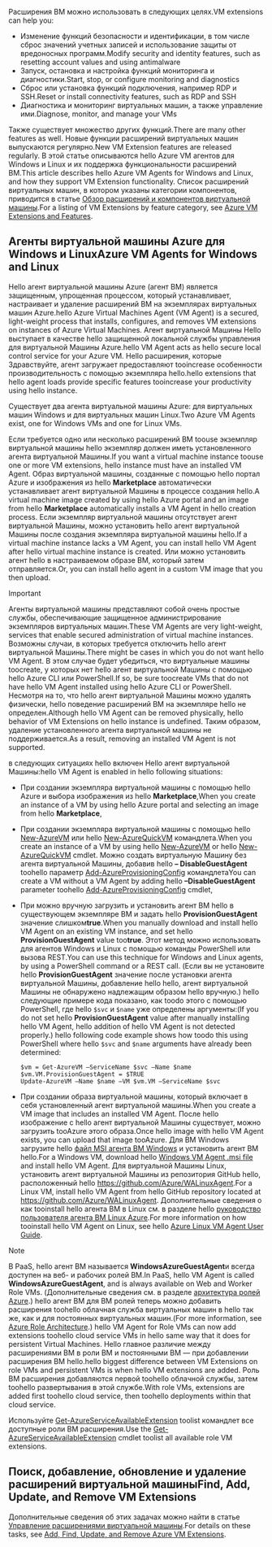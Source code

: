 

<span data-ttu-id="e9a99-101">Расширения ВМ можно использовать в следующих целях.</span><span class="sxs-lookup"><span data-stu-id="e9a99-101">VM extensions can help you:</span></span>

* <span data-ttu-id="e9a99-102">Изменение функций безопасности и идентификации, в том числе сброс значений учетных записей и использование защиты от вредоносных программ.</span><span class="sxs-lookup"><span data-stu-id="e9a99-102">Modify security and identity features, such as resetting account values and using antimalware</span></span>
* <span data-ttu-id="e9a99-103">Запуск, остановка и настройка функций мониторинга и диагностики.</span><span class="sxs-lookup"><span data-stu-id="e9a99-103">Start, stop, or configure monitoring and diagnostics</span></span>
* <span data-ttu-id="e9a99-104">Сброс или установка функций подключения, например RDP и SSH.</span><span class="sxs-lookup"><span data-stu-id="e9a99-104">Reset or install connectivity features, such as RDP and SSH</span></span>
* <span data-ttu-id="e9a99-105">Диагностика и мониторинг виртуальных машин, а также управление ими.</span><span class="sxs-lookup"><span data-stu-id="e9a99-105">Diagnose, monitor, and manage your VMs</span></span>

<span data-ttu-id="e9a99-106">Также существует множество других функций.</span><span class="sxs-lookup"><span data-stu-id="e9a99-106">There are many other features as well.</span></span> <span data-ttu-id="e9a99-107">Новые функции расширений виртуальных машин выпускаются регулярно.</span><span class="sxs-lookup"><span data-stu-id="e9a99-107">New VM Extension features are released regularly.</span></span> <span data-ttu-id="e9a99-108">В этой статье описываются hello Azure VM агентов для Windows и Linux и их поддержка функциональности расширений ВМ.</span><span class="sxs-lookup"><span data-stu-id="e9a99-108">This article describes hello Azure VM Agents for Windows and Linux, and how they support VM Extension functionality.</span></span> <span data-ttu-id="e9a99-109">Список расширений виртуальных машин, в котором указаны категории компонентов, приводится в статье [Обзор расширений и компонентов виртуальной машины](../articles/virtual-machines/windows/extensions-features.md?toc=%2fazure%2fvirtual-machines%2fwindows%2ftoc.json).</span><span class="sxs-lookup"><span data-stu-id="e9a99-109">For a listing of VM Extensions by feature category, see [Azure VM Extensions and Features](../articles/virtual-machines/windows/extensions-features.md?toc=%2fazure%2fvirtual-machines%2fwindows%2ftoc.json).</span></span>

## <a name="azure-vm-agents-for-windows-and-linux"></a><span data-ttu-id="e9a99-110">Агенты виртуальной машины Azure для Windows и Linux</span><span class="sxs-lookup"><span data-stu-id="e9a99-110">Azure VM Agents for Windows and Linux</span></span>
<span data-ttu-id="e9a99-111">Hello агент виртуальной машины Azure (агент ВМ) является защищенным, упрощенная процессом, который устанавливает, настраивает и удаление расширений ВМ на экземплярах виртуальных машин Azure.</span><span class="sxs-lookup"><span data-stu-id="e9a99-111">hello Azure Virtual Machines Agent (VM Agent) is a secured, light-weight process that installs, configures, and removes VM extensions on instances of Azure Virtual Machines.</span></span> <span data-ttu-id="e9a99-112">Агент виртуальной Машины Hello выступает в качестве hello защищенной локальной службы управления для виртуальной Машины Azure.</span><span class="sxs-lookup"><span data-stu-id="e9a99-112">hello VM Agent acts as hello secure local control service for your Azure VM.</span></span> <span data-ttu-id="e9a99-113">Hello расширения, которые Здравствуйте, агент загружает предоставляют tooincrease особенности производительность с помощью экземпляра hello.</span><span class="sxs-lookup"><span data-stu-id="e9a99-113">hello extensions that hello agent loads provide specific features tooincrease your productivity using hello instance.</span></span>

<span data-ttu-id="e9a99-114">Существует два агента виртуальной машины Azure: для виртуальных машин Windows и для виртуальных машин Linux.</span><span class="sxs-lookup"><span data-stu-id="e9a99-114">Two Azure VM Agents exist, one for Windows VMs and one for Linux VMs.</span></span>

<span data-ttu-id="e9a99-115">Если требуется одно или несколько расширений ВМ toouse экземпляр виртуальной машины hello экземпляр должен иметь установленного агента виртуальной Машины.</span><span class="sxs-lookup"><span data-stu-id="e9a99-115">If you want a virtual machine instance toouse one or more VM extensions, hello instance must have an installed VM Agent.</span></span> <span data-ttu-id="e9a99-116">Образ виртуальной машины, созданные с помощью hello портал Azure и изображения из hello **Marketplace** автоматически устанавливает агент виртуальной Машины в процессе создания hello.</span><span class="sxs-lookup"><span data-stu-id="e9a99-116">A virtual machine image created by using hello Azure portal and an image from hello **Marketplace** automatically installs a VM Agent in hello creation process.</span></span> <span data-ttu-id="e9a99-117">Если экземпляр виртуальной машины отсутствует агент виртуальной Машины, можно установить hello агент виртуальной Машины после создания экземпляра виртуальной машины hello.</span><span class="sxs-lookup"><span data-stu-id="e9a99-117">If a virtual machine instance lacks a VM Agent, you can install hello VM Agent after hello virtual machine instance is created.</span></span> <span data-ttu-id="e9a99-118">Или можно установить агент hello в настраиваемом образе ВМ, который затем отправляется.</span><span class="sxs-lookup"><span data-stu-id="e9a99-118">Or, you can install hello agent in a custom VM image that you then upload.</span></span>

> [!IMPORTANT]
> <span data-ttu-id="e9a99-119">Агенты виртуальной машины представляют собой очень простые службы, обеспечивающие защищенное администрирование экземпляров виртуальных машин.</span><span class="sxs-lookup"><span data-stu-id="e9a99-119">These VM Agents are very light-weight, services that enable secured administration of virtual machine instances.</span></span> <span data-ttu-id="e9a99-120">Возможны случаи, в которых требуется отключить hello агент виртуальной Машины.</span><span class="sxs-lookup"><span data-stu-id="e9a99-120">There might be cases in which you do not want hello VM Agent.</span></span> <span data-ttu-id="e9a99-121">В этом случае будет убедиться, что виртуальные машины toocreate, у которых нет hello агент виртуальной Машины с помощью hello Azure CLI или PowerShell.</span><span class="sxs-lookup"><span data-stu-id="e9a99-121">If so, be sure toocreate VMs that do not have hello VM Agent installed using hello Azure CLI or PowerShell.</span></span> <span data-ttu-id="e9a99-122">Несмотря на то, что hello агент виртуальной Машины можно удалять физически, hello поведение расширений ВМ на экземпляре hello не определен.</span><span class="sxs-lookup"><span data-stu-id="e9a99-122">Although hello VM Agent can be removed physically, hello behavior of VM Extensions on hello instance is undefined.</span></span> <span data-ttu-id="e9a99-123">Таким образом, удаление установленного агента виртуальной машины не поддерживается.</span><span class="sxs-lookup"><span data-stu-id="e9a99-123">As a result, removing an installed VM Agent is not supported.</span></span>
>

<span data-ttu-id="e9a99-124">в следующих ситуациях hello включен Hello агент виртуальной Машины:</span><span class="sxs-lookup"><span data-stu-id="e9a99-124">hello VM Agent is enabled in hello following situations:</span></span>

* <span data-ttu-id="e9a99-125">При создании экземпляра виртуальной машины с помощью hello Azure и выбора изображения из hello **Marketplace**,</span><span class="sxs-lookup"><span data-stu-id="e9a99-125">When you create an instance of a VM by using hello Azure portal and selecting an image from hello **Marketplace**,</span></span>
* <span data-ttu-id="e9a99-126">При создании экземпляра виртуальной машины с помощью hello [New-AzureVM](https://msdn.microsoft.com/library/azure/dn495254.aspx) или hello [New-AzureQuickVM](https://msdn.microsoft.com/library/azure/dn495183.aspx) командлета.</span><span class="sxs-lookup"><span data-stu-id="e9a99-126">When you create an instance of a VM by using hello [New-AzureVM](https://msdn.microsoft.com/library/azure/dn495254.aspx) or hello [New-AzureQuickVM](https://msdn.microsoft.com/library/azure/dn495183.aspx) cmdlet.</span></span> <span data-ttu-id="e9a99-127">Можно создать виртуальную Машину без агента виртуальной Машины, добавив hello **– DisableGuestAgent** toohello параметр [Add-AzureProvisioningConfig](https://msdn.microsoft.com/library/azure/dn495299.aspx) командлета</span><span class="sxs-lookup"><span data-stu-id="e9a99-127">You can create a VM without a VM Agent by adding hello **–DisableGuestAgent** parameter toohello [Add-AzureProvisioningConfig](https://msdn.microsoft.com/library/azure/dn495299.aspx) cmdlet,</span></span>

* <span data-ttu-id="e9a99-128">При можно вручную загрузить и установить агент ВМ hello в существующем экземпляре ВМ и задать hello **ProvisionGuestAgent** значение слишком**true**.</span><span class="sxs-lookup"><span data-stu-id="e9a99-128">When you manually download and install hello VM Agent on an existing VM instance, and set hello **ProvisionGuestAgent** value too**true**.</span></span> <span data-ttu-id="e9a99-129">Этот метод можно использовать для агентов Windows и Linux с помощью команды PowerShell или вызова REST.</span><span class="sxs-lookup"><span data-stu-id="e9a99-129">You can use this technique for Windows and Linux agents, by using a PowerShell command or a REST call.</span></span> <span data-ttu-id="e9a99-130">(Если вы не установите hello **ProvisionGuestAgent** значение после установки агента виртуальной Машины, добавление hello hello, агент виртуальной Машины не обнаружено надлежащим образом hello вручную.) hello следующие примере кода показано, как toodo этого с помощью PowerShell, где hello `$svc` и `$name` уже определены аргументы:</span><span class="sxs-lookup"><span data-stu-id="e9a99-130">(If you do not set hello **ProvisionGuestAgent** value after manually installing hello VM Agent, hello addition of hello VM Agent is not detected properly.) hello following code example shows how toodo this using PowerShell where hello `$svc` and `$name` arguments have already been determined:</span></span>

      $vm = Get-AzureVM –ServiceName $svc –Name $name
      $vm.VM.ProvisionGuestAgent = $TRUE
      Update-AzureVM –Name $name –VM $vm.VM –ServiceName $svc

* <span data-ttu-id="e9a99-131">При создании образа виртуальной машины, который включает в себя установленный агент виртуальной машины.</span><span class="sxs-lookup"><span data-stu-id="e9a99-131">When you create a VM image that includes an installed VM Agent.</span></span> <span data-ttu-id="e9a99-132">После hello изображение с hello агент виртуальной Машины существует, можно загрузить tooAzure этого образа.</span><span class="sxs-lookup"><span data-stu-id="e9a99-132">Once hello image with hello VM Agent exists, you can upload that image tooAzure.</span></span> <span data-ttu-id="e9a99-133">Для ВМ Windows загрузите hello [файл MSI агента ВМ Windows](http://go.microsoft.com/fwlink/?LinkID=394789) и установить агент ВМ hello.</span><span class="sxs-lookup"><span data-stu-id="e9a99-133">For a Windows VM, download hello [Windows VM Agent .msi file](http://go.microsoft.com/fwlink/?LinkID=394789) and install hello VM Agent.</span></span> <span data-ttu-id="e9a99-134">Для виртуальной Машины Linux, установить агент виртуальной Машины из репозитория GitHub hello, расположенный hello <https://github.com/Azure/WALinuxAgent>.</span><span class="sxs-lookup"><span data-stu-id="e9a99-134">For a Linux VM, install hello VM Agent from hello GitHub repository located at <https://github.com/Azure/WALinuxAgent>.</span></span> <span data-ttu-id="e9a99-135">Дополнительные сведения о как tooinstall hello агента ВМ в Linux см. в разделе hello [руководство пользователя агента ВМ Linux Azure](../articles/virtual-machines/linux/agent-user-guide.md?toc=%2fazure%2fvirtual-machines%2flinux%2ftoc.json).</span><span class="sxs-lookup"><span data-stu-id="e9a99-135">For more information on how tooinstall hello VM Agent on Linux, see hello [Azure Linux VM Agent User Guide](../articles/virtual-machines/linux/agent-user-guide.md?toc=%2fazure%2fvirtual-machines%2flinux%2ftoc.json).</span></span>

> [!NOTE]
> <span data-ttu-id="e9a99-136">В PaaS, hello агент ВМ называется **WindowsAzureGuestAgent**и всегда доступен на веб- и рабочих ролей ВМ.</span><span class="sxs-lookup"><span data-stu-id="e9a99-136">In PaaS, hello VM Agent is called **WindowsAzureGuestAgent**, and is always available on Web and Worker Role VMs.</span></span> <span data-ttu-id="e9a99-137">(Дополнительные сведения см. в разделе [архитектура ролей Azure](http://blogs.msdn.com/b/kwill/archive/2011/05/05/windows-azure-role-architecture.aspx).) hello агент ВМ для ВМ ролей теперь можно добавить расширения toohello облачная служба виртуальных машин в hello так же, как и для постоянных виртуальных машин.</span><span class="sxs-lookup"><span data-stu-id="e9a99-137">(For more information, see [Azure Role Architecture](http://blogs.msdn.com/b/kwill/archive/2011/05/05/windows-azure-role-architecture.aspx).) hello VM Agent for Role VMs can now add extensions toohello cloud service VMs in hello same way that it does for persistent Virtual Machines.</span></span> <span data-ttu-id="e9a99-138">Hello главное различие между расширениями ВМ в роли ВМ и постоянными ВМ — при добавлении расширения ВМ hello.</span><span class="sxs-lookup"><span data-stu-id="e9a99-138">hello biggest difference between VM Extensions on role VMs and persistent VMs is when hello VM extensions are added.</span></span> <span data-ttu-id="e9a99-139">Роль ВМ расширения добавляются первой toohello облачной службы, затем toohello развертывания в этой службе.</span><span class="sxs-lookup"><span data-stu-id="e9a99-139">With role VMs, extensions are added first toohello cloud service, then toohello deployments within that cloud service.</span></span>
>
> <span data-ttu-id="e9a99-140">Используйте [Get-AzureServiceAvailableExtension](https://msdn.microsoft.com/library/azure/dn722498.aspx) toolist командлет все доступные роли ВМ расширения.</span><span class="sxs-lookup"><span data-stu-id="e9a99-140">Use the [Get-AzureServiceAvailableExtension](https://msdn.microsoft.com/library/azure/dn722498.aspx) cmdlet toolist all available role VM extensions.</span></span>
>
>

## <a name="find-add-update-and-remove-vm-extensions"></a><span data-ttu-id="e9a99-141">Поиск, добавление, обновление и удаление расширений виртуальной машины</span><span class="sxs-lookup"><span data-stu-id="e9a99-141">Find, Add, Update, and Remove VM Extensions</span></span>
<span data-ttu-id="e9a99-142">Дополнительные сведения об этих задачах можно найти в статье [Управление расширениями виртуальной машины](../articles/virtual-machines/windows/classic/manage-extensions.md?toc=%2fazure%2fvirtual-machines%2fwindows%2fclassic%2ftoc.json).</span><span class="sxs-lookup"><span data-stu-id="e9a99-142">For details on these tasks, see [Add, Find, Update, and Remove Azure VM Extensions](../articles/virtual-machines/windows/classic/manage-extensions.md?toc=%2fazure%2fvirtual-machines%2fwindows%2fclassic%2ftoc.json).</span></span>
